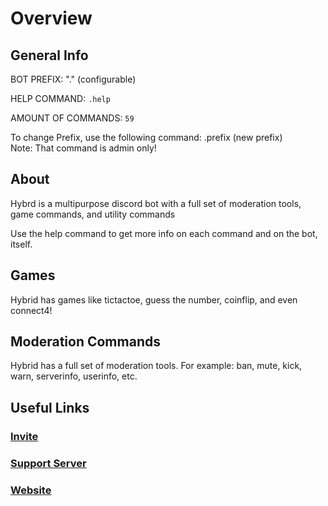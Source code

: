 
# Overview

## General Info

BOT PREFIX: "." (configurable)

HELP COMMAND: `.help`

AMOUNT OF COMMANDS: `59`

To change Prefix, use the following command: .prefix (new prefix)  
Note: That command is admin only!

## About

Hybrd is a multipurpose discord bot with a full set of moderation tools, game commands, and utility commands

Use the help command to get more info on each command and on the bot, itself.



## Games


Hybrid has games like tictactoe, guess the number, coinflip, and even connect4!

## Moderation Commands

Hybrid has a full set of moderation tools. For example: ban, mute, kick, warn, serverinfo, userinfo, etc. 

## Useful Links

### [Invite](https://discord.com/api/oauth2/authorize?client_id=851572977195941899&permissions=172268715254&scope=bot)

### [Support Server](https://discord.gg/bWp5ht2ygf)

### [Website](https://hybridbot.app)
